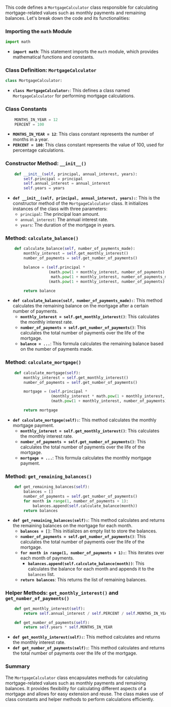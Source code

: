 This code defines a `MortgageCalculator` class responsible for calculating mortgage-related values such as monthly payments and remaining balances. Let's break down the code and its functionalities:

### Importing the `math` Module

```python
import math
```

- **`import math`**: This statement imports the `math` module, which provides mathematical functions and constants.

### Class Definition: `MortgageCalculator`

```python
class MortgageCalculator:
```

- **`class MortgageCalculator:`**: This defines a class named `MortgageCalculator` for performing mortgage calculations.

### Class Constants

```python
    MONTHS_IN_YEAR = 12
    PERCENT = 100
```

- **`MONTHS_IN_YEAR = 12`**: This class constant represents the number of months in a year.
- **`PERCENT = 100`**: This class constant represents the value of 100, used for percentage calculations.

### Constructor Method: `__init__()`

```python
    def __init__(self, principal, annual_interest, years):
        self.principal = principal
        self.annual_interest = annual_interest
        self.years = years
```

- **`def __init__(self, principal, annual_interest, years):`**: This is the constructor method of the `MortgageCalculator` class. It initializes instances of the class with three parameters:
  - `principal`: The principal loan amount.
  - `annual_interest`: The annual interest rate.
  - `years`: The duration of the mortgage in years.

### Method: `calculate_balance()`

```python
    def calculate_balance(self, number_of_payments_made):
        monthly_interest = self.get_monthly_interest()
        number_of_payments = self.get_number_of_payments()

        balance = (self.principal * 
                   (math.pow(1 + monthly_interest, number_of_payments) - 
                    math.pow(1 + monthly_interest, number_of_payments_made)) /
                   (math.pow(1 + monthly_interest, number_of_payments) - 1))

        return balance
```

- **`def calculate_balance(self, number_of_payments_made):`**: This method calculates the remaining balance on the mortgage after a certain number of payments.
  - **`monthly_interest = self.get_monthly_interest()`**: This calculates the monthly interest rate.
  - **`number_of_payments = self.get_number_of_payments()`**: This calculates the total number of payments over the life of the mortgage.
  - **`balance = ...`**: This formula calculates the remaining balance based on the number of payments made.

### Method: `calculate_mortgage()`

```python
    def calculate_mortgage(self):
        monthly_interest = self.get_monthly_interest()
        number_of_payments = self.get_number_of_payments()

        mortgage = (self.principal * 
                    (monthly_interest * math.pow(1 + monthly_interest, number_of_payments)) / 
                    (math.pow(1 + monthly_interest, number_of_payments) - 1))

        return mortgage
```

- **`def calculate_mortgage(self):`**: This method calculates the monthly mortgage payment.
  - **`monthly_interest = self.get_monthly_interest()`**: This calculates the monthly interest rate.
  - **`number_of_payments = self.get_number_of_payments()`**: This calculates the total number of payments over the life of the mortgage.
  - **`mortgage = ...`**: This formula calculates the monthly mortgage payment.

### Method: `get_remaining_balances()`

```python
    def get_remaining_balances(self):
        balances = []
        number_of_payments = self.get_number_of_payments()
        for month in range(1, number_of_payments + 1):
            balances.append(self.calculate_balance(month))
        return balances
```

- **`def get_remaining_balances(self):`**: This method calculates and returns the remaining balances on the mortgage for each month.
  - **`balances = []`**: This initializes an empty list to store the balances.
  - **`number_of_payments = self.get_number_of_payments()`**: This calculates the total number of payments over the life of the mortgage.
  - **`for month in range(1, number_of_payments + 1):`**: This iterates over each month of payments.
    - **`balances.append(self.calculate_balance(month))`**: This calculates the balance for each month and appends it to the `balances` list.
  - **`return balances`**: This returns the list of remaining balances.

### Helper Methods: `get_monthly_interest()` and `get_number_of_payments()`

```python
    def get_monthly_interest(self):
        return self.annual_interest / self.PERCENT / self.MONTHS_IN_YEAR

    def get_number_of_payments(self):
        return self.years * self.MONTHS_IN_YEAR
```

- **`def get_monthly_interest(self):`**: This method calculates and returns the monthly interest rate.
- **`def get_number_of_payments(self):`**: This method calculates and returns the total number of payments over the life of the mortgage.

### Summary

The `MortgageCalculator` class encapsulates methods for calculating mortgage-related values such as monthly payments and remaining balances. It provides flexibility for calculating different aspects of a mortgage and allows for easy extension and reuse. The class makes use of class constants and helper methods to perform calculations efficiently.